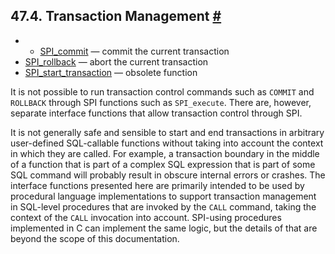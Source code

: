 ## 47.4. Transaction Management [#](#SPI-TRANSACTION)

  * *   [SPI\_commit](spi-spi-commit.html) — commit the current transaction
  * [SPI\_rollback](spi-spi-rollback.html) — abort the current transaction
  * [SPI\_start\_transaction](spi-spi-start-transaction.html) — obsolete function

It is not possible to run transaction control commands such as `COMMIT` and `ROLLBACK` through SPI functions such as `SPI_execute`. There are, however, separate interface functions that allow transaction control through SPI.

It is not generally safe and sensible to start and end transactions in arbitrary user-defined SQL-callable functions without taking into account the context in which they are called. For example, a transaction boundary in the middle of a function that is part of a complex SQL expression that is part of some SQL command will probably result in obscure internal errors or crashes. The interface functions presented here are primarily intended to be used by procedural language implementations to support transaction management in SQL-level procedures that are invoked by the `CALL` command, taking the context of the `CALL` invocation into account. SPI-using procedures implemented in C can implement the same logic, but the details of that are beyond the scope of this documentation.